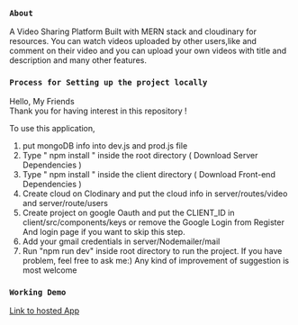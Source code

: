 ### `About`
A Video Sharing Platform Built with MERN stack and cloudinary for resources.
You can watch videos uploaded by other users,like and comment on their video and you can upload your own 
videos with title and description and many other features.

### `Process for Setting up the project locally`

Hello, My Friends  
Thank you for having interest in this repository !

To use this application,

1. put mongoDB info into dev.js and prod.js file
2. Type " npm install " inside the root directory ( Download Server Dependencies )
3. Type " npm install " inside the client directory ( Download Front-end Dependencies )
4. Create cloud on Clodinary and put the cloud info in server/routes/video and server/route/users
5. Create project on google Oauth and put the CLIENT_ID in client/src/components/keys or remove the Google Login from Register And login page if you want to skip this step.
6. Add your gmail credentials in server/Nodemailer/mail
7. Run "npm run dev" inside root directory to run the project.
If you have problem, feel free to ask me:)
Any kind of improvement of suggestion is most welcome

### `Working Demo`
[Link to hosted App](https://stremiovid.herokuapp.com)
